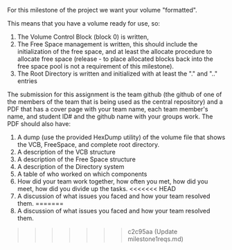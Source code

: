 For this milestone of the project we want your volume "formatted".

This means that you have a volume ready for use, so:

1. The Volume Control Block (block 0) is written,
2. The Free Space management is written, this should include the initialization of the free space, and at least the allocate procedure to allocate free space (release - to place allocated blocks back into the free space pool is not a requirement of this milestone).
3. The Root Directory is written and initialized with at least the "." and ".." entries

The submission for this assignment is the team github (the github of one of the members of the team that is being used as the central repository) and a PDF that has a cover page with your team name, each team member's name, and student ID# and the github name with your groups work.  The PDF should also have:

1. A dump (use the provided HexDump utility) of the volume file that shows the VCB, FreeSpace, and complete root directory.
2. A description of the VCB structure
3. A description of the Free Space structure
4. A description of the Directory system
5. A table of who worked on which components
6. How did your team work together, how often you met, how did you meet, how did you divide up the tasks.
<<<<<<< HEAD
7. A discussion of what issues you faced and how your team resolved them.
=======
7. A discussion of what issues you faced and how your team resolved them.
>>>>>>> c2c95aa (Update milestone1reqs.md)
